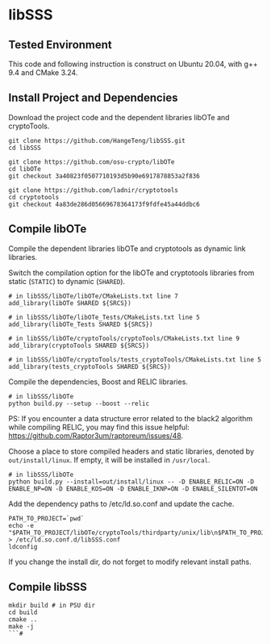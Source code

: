 # libSSS

## Tested Environment

This code and following instruction is construct on Ubuntu 20.04, with g++ 9.4 and CMake 3.24.

## Install Project and Dependencies
Download the project code and the dependent libraries libOTe and cryptoTools.

```shell
git clone https://github.com/HangeTeng/libSSS.git
cd libSSS

git clone https://github.com/osu-crypto/libOTe
cd libOTe
git checkout 3a40823f0507710193d5b90e6917878853a2f836

git clone https://github.com/ladnir/cryptotools
cd cryptotools
git checkout 4a83de286d05669678364173f9fdfe45a44ddbc6
```



## Compile libOTe

Compile the dependent libraries libOTe and cryptotools as dynamic link libraries.

Switch the compilation option for the libOTe and cryptotools libraries from static (```STATIC```) to dynamic (```SHARED```).

```
# in libSSS/libOTe/libOTe/CMakeLists.txt line 7
add_library(libOTe SHARED ${SRCS})

# in libSSS/libOTe/libOTe_Tests/CMakeLists.txt line 5
add_library(libOTe_Tests SHARED ${SRCS})

# in libSSS/libOTe/cryptoTools/cryptoTools/CMakeLists.txt line 9
add_library(cryptoTools SHARED ${SRCS})

# in libSSS/libOTe/cryptoTools/tests_cryptoTools/CMakeLists.txt line 5
add_library(tests_cryptoTools SHARED ${SRCS})
```

Compile the dependencies, Boost and RELIC libraries.

```shell
# in libSSS/libOTe
python build.py --setup --boost --relic
```
PS: If you encounter a data structure error related to the black2 algorithm while compiling RELIC, 
you may find this issue helpful:
https://github.com/Raptor3um/raptoreum/issues/48.

Choose a place to store compiled headers and static libraries, denoted by `out/install/linux`. If empty, it will be installed in `/usr/local`.

```shell
# in libSSS/libOTe
python build.py --install=out/install/linux -- -D ENABLE_RELIC=ON -D ENABLE_NP=ON -D ENABLE_KOS=ON -D ENABLE_IKNP=ON -D ENABLE_SILENTOT=ON
```


Add the dependency paths to /etc/ld.so.conf and update the cache.

```shell
PATH_TO_PROJECT=`pwd`
echo -e "$PATH_TO_PROJECT/libOTe/cryptoTools/thirdparty/unix/lib\n$PATH_TO_PROJECT/libOTe/out/install/linux/lib" > /etc/ld.so.conf.d/libSSS.conf
ldconfig
```
If you change the install dir, do not forget to modify relevant install paths.

## Compile libSSS

```shell
mkdir build # in PSU dir
cd build
cmake ..
make -j
```#
